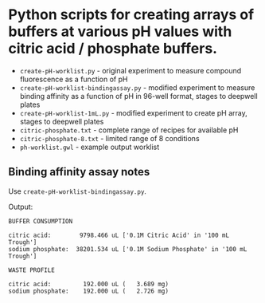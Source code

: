 # Python scripts for creating arrays of buffers at various pH values with citric acid / phosphate buffers.

* `create-pH-worklist.py` - original experiment to measure compound fluorescence as a function of pH
* `create-pH-worklist-bindingassay.py` - modified experiment to measure binding affinity as a function of pH in 96-well format, stages to deepwell plates
* `create-pH-worklist-1mL.py` - modified experiment to create pH array, stages to deepwell plates
* `citric-phosphate.txt` - complete range of recipes for available pH
* `citric-phosphate-8.txt` - limited range of 8 conditions
* `ph-worklist.gwl` - example output worklist

## Binding affinity assay notes

Use `create-pH-worklist-bindingassay.py`.

Output:
```
BUFFER CONSUMPTION

citric acid:        9798.466 uL ['0.1M Citric Acid' in '100 mL Trough']
sodium phosphate:  38201.534 uL ['0.1M Sodium Phosphate' in '100 mL Trough']

WASTE PROFILE

citric acid:         192.000 uL (   3.689 mg)
sodium phosphate:    192.000 uL (   2.726 mg)
```

